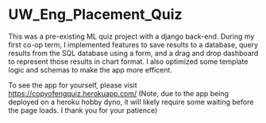 # UW_Eng_Placement_Quiz
This was a pre-existing ML quiz project with a django back-end. During my first co-op term, I implemented features to save results to a database, query results from the SQL database using a form, and a drag and drop dashboard to represent those results in chart format. I also optimized some template logic and schemas to make the app more efficent.

To see the app for yourself, please visit https://copyofengquiz.herokuapp.com/ (Note, due to the app being deployed on a heroku hobby dyno, it will likely require some waiting before the page loads. I thank you for your patience)
